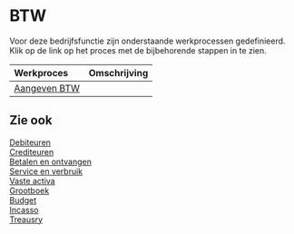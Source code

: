 # BTW

Voor deze bedrijfsfunctie zijn onderstaande werkprocessen gedefinieerd. Klik op de link op het proces met de bijbehorende stappen in te zien.

Werkproces | Omschrijving
:--- | :---
[Aangeven BTW](aangeven-btw/) | 

## Zie ook

[Debiteuren](debiteuren/)  
[Crediteuren](crediteuren/)  
[Betalen en ontvangen](betalen-en-ontvangen/)  
[Service en verbruik](service-en-verbruik/)  
[Vaste activa](vaste-activa/)  
[Grootboek](grootboek/)  
[Budget](budget/)  
[Incasso](incasso/)  
[Treausry](treasury/)
